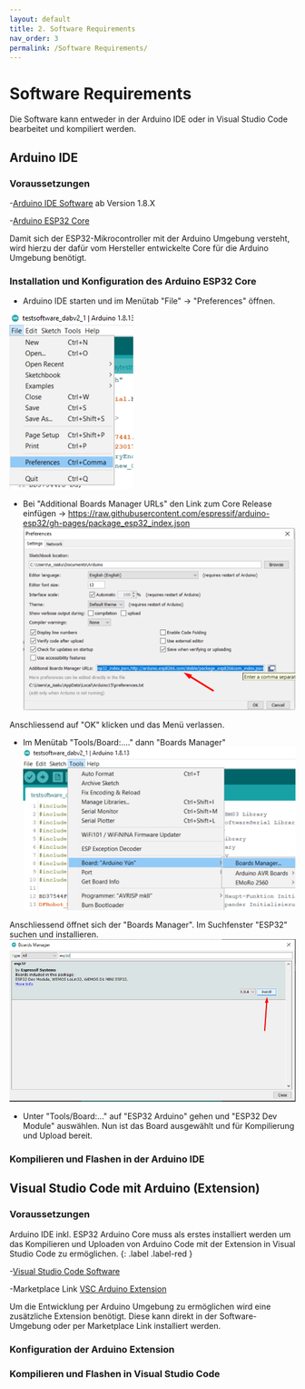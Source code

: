 ```yaml
---
layout: default
title: 2. Software Requirements
nav_order: 3
permalink: /Software Requirements/
---
```


# Software Requirements

Die Software kann entweder in der Arduino IDE oder in Visual Studio Code bearbeitet und kompiliert werden.

## Arduino IDE

### Voraussetzungen




-[Arduino IDE Software](http://www.arduino.cc/en/main/software) ab Version 1.8.X

-[Arduino ESP32 Core](https://github.com/espressif/arduino-esp32/blob/master/docs/arduino-ide/boards_manager.md)

Damit sich der ESP32-Mikrocontroller mit der Arduino Umgebung versteht, wird hierzu der dafür vom Hersteller entwickelte Core für die Arduino Umgebung benötigt.

### Installation und Konfiguration des Arduino ESP32 Core

* Arduino IDE starten und im Menütab "File" -> "Preferences" öffnen.

![Ard_1](/assets/images/preferences.png)

* Bei "Additional Boards Manager URLs" den Link zum Core Release einfügen -> 
https://raw.githubusercontent.com/espressif/arduino-esp32/gh-pages/package_esp32_index.json ![Ard_2](/assets/images/Corelink.png)

Anschliessend auf "OK" klicken und das Menü verlassen.

* Im Menütab "Tools/Board:...." dann "Boards Manager" ![Ard_3](/assets/images/boardsmanager.png)

Anschliessend öffnet sich der "Boards Manager". Im Suchfenster "ESP32" suchen und installieren.![Ard_3_1](/assets/images/boardsinstall.png)

* Unter "Tools/Board:..." auf "ESP32 Arduino" gehen und "ESP32 Dev Module" auswählen. Nun ist das Board ausgewählt und für Kompilierung und Upload bereit.

### Kompilieren und Flashen in der Arduino IDE

## Visual Studio Code mit Arduino (Extension)

### Voraussetzungen

Arduino IDE inkl. ESP32 Arduino Core muss als erstes installiert werden um das Kompilieren und Uploaden von Arduino Code mit der Extension in Visual Studio Code zu ermöglichen.
{: .label .label-red }


-[Visual Studio Code Software](https://code.visualstudio.com/download)

-Marketplace Link [VSC Arduino Extension](https://marketplace.visualstudio.com/items?itemName=vsciot-vscode.vscode-arduino)

Um die Entwicklung per Arduino Umgebung zu ermöglichen wird eine zusätzliche Extension benötigt. Diese kann direkt in der Software-Umgebung oder per Marketplace Link installiert werden.


 



### Konfiguration der Arduino Extension

### Kompilieren und Flashen in Visual Studio Code